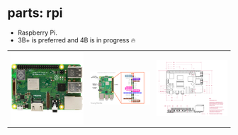 # parts: rpi

- Raspberry Pi.
- 3B+ is preferred and 4B is in progress 🔥

|   |   |   |
| --- | --- | --- |
| ![image](https://github.com/kamangir/assets2/raw/main/bluer-sbc/parts/rpi3bplus.png?raw=true) | ![image](https://github.com/kamangir/assets2/raw/main/bluer-sbc/parts/gpio-pinout.png?raw=true) | ![image](https://github.com/kamangir/assets2/raw/main/bluer-sbc/parts/rpi-measurements.png?raw=true) |
